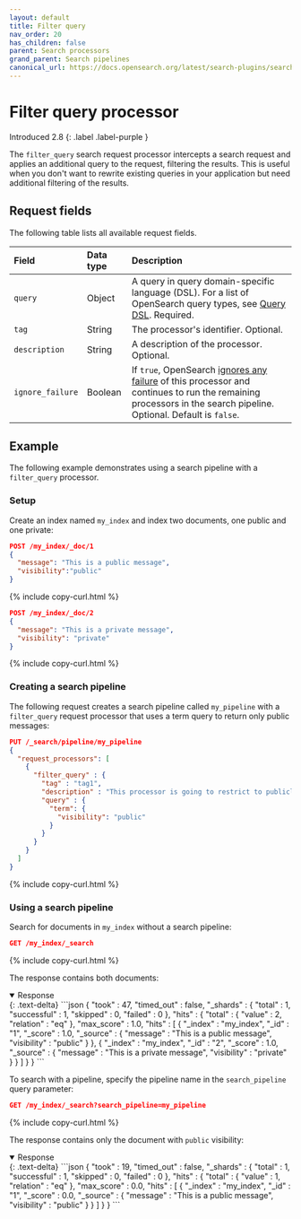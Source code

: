 ```yaml
---
layout: default
title: Filter query
nav_order: 20
has_children: false
parent: Search processors
grand_parent: Search pipelines
canonical_url: https://docs.opensearch.org/latest/search-plugins/search-pipelines/filter-query-processor/
---
```


# Filter query processor
Introduced 2.8
{: .label .label-purple }

The `filter_query` search request processor intercepts a search request and applies an additional query to the request, filtering the results. This is useful when you don't want to rewrite existing queries in your application but need additional filtering of the results.

## Request fields

The following table lists all available request fields.

Field | Data type | Description
:--- | :--- | :---
`query` | Object | A query in query domain-specific language (DSL). For a list of OpenSearch query types, see [Query DSL]({{site.url}}{{site.baseurl}}/opensearch/query-dsl/). Required. 
`tag` | String | The processor's identifier. Optional.
`description` | String | A description of the processor. Optional.
`ignore_failure` | Boolean | If `true`, OpenSearch [ignores any failure]({{site.url}}{{site.baseurl}}/search-plugins/search-pipelines/creating-search-pipeline/#ignoring-processor-failures) of this processor and continues to run the remaining processors in the search pipeline. Optional. Default is `false`.

## Example 

The following example demonstrates using a search pipeline with a `filter_query` processor.

### Setup

Create an index named `my_index` and index two documents, one public and one private:

```json
POST /my_index/_doc/1
{
  "message": "This is a public message", 
  "visibility":"public"
}
```
{% include copy-curl.html %}

```json
POST /my_index/_doc/2
{
  "message": "This is a private message", 
  "visibility": "private"
}
```
{% include copy-curl.html %}

### Creating a search pipeline 

The following request creates a search pipeline called `my_pipeline` with a `filter_query` request processor that uses a term query to return only public messages:

```json
PUT /_search/pipeline/my_pipeline 
{
  "request_processors": [
    {
      "filter_query" : {
        "tag" : "tag1",
        "description" : "This processor is going to restrict to publicly visible documents",
        "query" : {
          "term": {
            "visibility": "public"
          }
        }
      }
    }
  ]
}
```
{% include copy-curl.html %}

### Using a search pipeline

Search for documents in `my_index` without a search pipeline:

```json
GET /my_index/_search
```
{% include copy-curl.html %}

The response contains both documents:

<details open markdown="block">
  <summary>
    Response
  </summary>
  {: .text-delta}
```json
{
  "took" : 47,
  "timed_out" : false,
  "_shards" : {
    "total" : 1,
    "successful" : 1,
    "skipped" : 0,
    "failed" : 0
  },
  "hits" : {
    "total" : {
      "value" : 2,
      "relation" : "eq"
    },
    "max_score" : 1.0,
    "hits" : [
      {
        "_index" : "my_index",
        "_id" : "1",
        "_score" : 1.0,
        "_source" : {
          "message" : "This is a public message",
          "visibility" : "public"
        }
      },
      {
        "_index" : "my_index",
        "_id" : "2",
        "_score" : 1.0,
        "_source" : {
          "message" : "This is a private message",
          "visibility" : "private"
        }
      }
    ]
  }
}
```
</details>

To search with a pipeline, specify the pipeline name in the `search_pipeline` query parameter:

```json
GET /my_index/_search?search_pipeline=my_pipeline
```
{% include copy-curl.html %}

The response contains only the document with `public` visibility:

<details open markdown="block">
  <summary>
    Response
  </summary>
  {: .text-delta}
```json
{
  "took" : 19,
  "timed_out" : false,
  "_shards" : {
    "total" : 1,
    "successful" : 1,
    "skipped" : 0,
    "failed" : 0
  },
  "hits" : {
    "total" : {
      "value" : 1,
      "relation" : "eq"
    },
    "max_score" : 0.0,
    "hits" : [
      {
        "_index" : "my_index",
        "_id" : "1",
        "_score" : 0.0,
        "_source" : {
          "message" : "This is a public message",
          "visibility" : "public"
        }
      }
    ]
  }
}
```
</details>